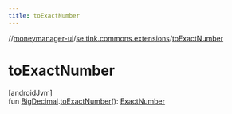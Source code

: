 ```yaml
---
title: toExactNumber
---
```

//[moneymanager-ui](../../index.html)/[se.tink.commons.extensions](index.html)/[toExactNumber](to-exact-number.html)



# toExactNumber



[androidJvm]\
fun [BigDecimal](https://developer.android.com/reference/kotlin/java/math/BigDecimal.html).[toExactNumber](to-exact-number.html)(): [ExactNumber](../com.tink.model.misc/-exact-number/index.html)




